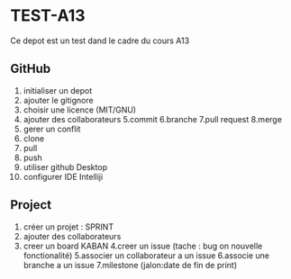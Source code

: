 # TEST-A13
Ce depot est un test dand le cadre du cours A13

## GitHub
1. initialiser un depot
2. ajouter le gitignore
3. choisir une licence (MIT/GNU)
4. ajouter des collaborateurs
5.commit
6.branche
7.pull request
8.merge
9. gerer un conflit
10. clone
11. pull
12. push
13. utiliser github Desktop
14. configurer IDE Intelliji
## Project
1. créer un projet : SPRINT
2. ajouter des collaborateurs
3. creer un board KABAN
4.creer un issue (tache : bug on nouvelle fonctionalité)
5.associer un collaborateur a un issue
6.associe une branche a un issue
7.milestone (jalon:date de fin de print)
